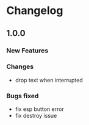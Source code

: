 # Changelog

## 1.0.0

### New Features

### Changes
- drop text when interrupted

### Bugs fixed
- fix esp button error
- fix destroy issue

